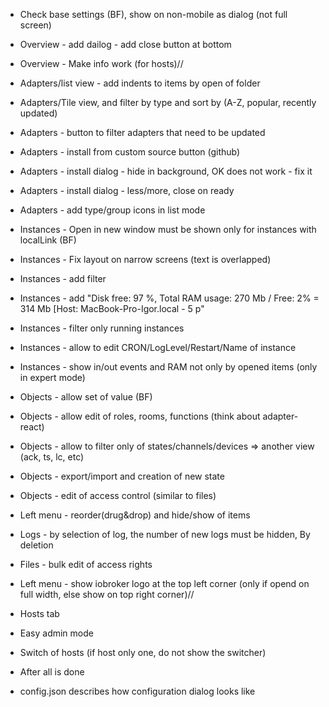 - Check base settings (BF), show on non-mobile as dialog (not full screen)
- Overview - add dailog - add close button at bottom
- Overview - Make info work (for hosts)//
- Adapters/list view - add indents to items by open of folder
- Adapters/Tile view, and filter by type and sort by (A-Z, popular, recently updated)
- Adapters - button to filter adapters that need to be updated
- Adapters - install from custom source button (github)
- Adapters - install dialog - hide in background, OK does not work - fix it
- Adapters - install dialog - less/more, close on ready
- Adapters - add type/group icons in list mode
- Instances - Open in new window must be shown only for instances with localLink (BF)
- Instances - Fix layout on narrow screens (text is overlapped)
- Instances - add filter
- Instances - add "Disk free: 97 %, Total RAM usage: 270 Mb / Free: 2% = 314 Mb [Host: MacBook-Pro-Igor.local - 5 p"
- Instances - filter only running instances
- Instances - allow to edit CRON/LogLevel/Restart/Name of instance
- Instances - show in/out events and RAM not only by opened items (only in expert mode)
- Objects - allow set of value (BF)
- Objects - allow edit of roles, rooms, functions (think about adapter-react)
- Objects - allow to filter only of states/channels/devices => another view (ack, ts, lc, etc)
- Objects - export/import and creation of new state
- Objects - edit of access control (similar to files)
- Left menu - reorder(drug&drop) and hide/show of items
- Logs - by selection of log, the number of new logs must be hidden, By deletion
- Files - bulk edit of access rights
- Left menu - show iobroker logo at the top left corner (only if opend on full width, else show on top right corner)//
- Hosts tab
- Easy admin mode
- Switch of hosts (if host only one, do not show the switcher)

- After all is done
- config.json describes how configuration dialog looks like